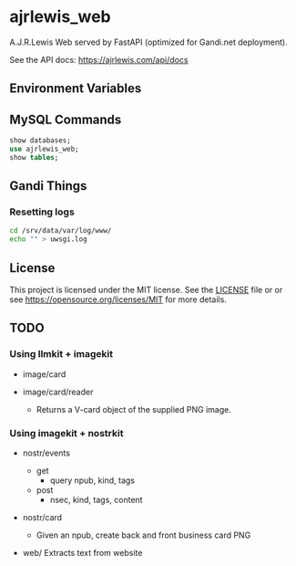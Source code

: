 # ajrlewis_web

A.J.R.Lewis Web served by FastAPI (optimized for Gandi.net deployment).

See the API docs: https://ajrlewis.com/api/docs

## Environment Variables

## MySQL Commands

```sql
show databases;
use ajrlewis_web;
show tables;
```

## Gandi Things

### Resetting logs

```bash
cd /srv/data/var/log/www/
echo "" > uwsgi.log
```

## License

This project is licensed under the MIT license. See the [LICENSE](LICENSE) file or or see https://opensource.org/licenses/MIT for more details.

## TODO

### Using llmkit + imagekit

- image/card

- image/card/reader
    - Returns a V-card object of the supplied PNG image.

### Using imagekit + nostrkit

- nostr/events
    - get
        - query npub, kind, tags
    - post
        - nsec, kind, tags, content

- nostr/card
    - Given an npub, create back and front business card PNG

- web/
    Extracts text from website

